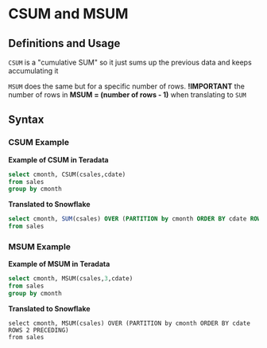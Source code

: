 
# CSUM and MSUM

## Definitions and Usage
`CSUM` is a "cumulative SUM" so it just sums up the previous data and keeps accumulating it

`MSUM` does the same but for a specific number of rows. **!IMPORTANT** the number of rows in **MSUM = (number of rows - 1)** when translating to `SUM`

## Syntax

### CSUM Example
**Example of CSUM in Teradata**

```sql
select cmonth, CSUM(csales,cdate)
from sales
group by cmonth
```

**Translated to Snowflake**

```sql
select cmonth, SUM(csales) OVER (PARTITION by cmonth ORDER BY cdate ROWS UNBOUNDED PRECEDING)
from sales
```
### MSUM Example

**Example of MSUM in Teradata**
```sql
select cmonth, MSUM(csales,3,cdate)
from sales
group by cmonth
```

**Translated to Snowflake**
```
select cmonth, MSUM(csales) OVER (PARTITION by cmonth ORDER BY cdate ROWS 2 PRECEDING)
from sales
```


